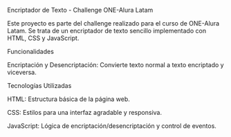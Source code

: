 Encriptador de Texto - Challenge ONE-Alura Latam

Este proyecto es parte del challenge realizado para el curso de ONE-Alura Latam. 
Se trata de un encriptador de texto sencillo implementado con HTML, CSS y JavaScript.

Funcionalidades

Encriptación y Desencriptación: Convierte texto normal a texto encriptado y viceversa.

Tecnologías Utilizadas

HTML: Estructura básica de la página web.

CSS: Estilos para una interfaz agradable y responsiva.

JavaScript: Lógica de encriptación/desencriptación y control de eventos.
